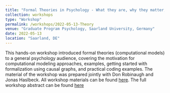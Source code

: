 ```yaml
---
title: "Formal Theories in Psychology - What they are, why they matter, and how to build them"
collection: workshops
type: "Workshop"
permalink: /workshops/2022-05-13-Theory
venue: "Graduate Program Psychology, Saarland University, Germany"
date: 2022-05-13
location: "Saarland, DE"
---
```


This hands-on workshop introduced formal theories (computational models) to a general psychology audience, covering the motivation for computational modeling approaches, examples, getting started with formalization using causal graphs, and practical coding examples. The material of the workshop was prepared jointly with Don Robinaugh and Jonas Haslbeck. 
All workshop materials can be found [here](https://github.com/ryanoisin/FormalTheoryWorkshop). The full workshop abstract can be found [here](https://www.uni-saarland.de/forschen/gpp/workshops-and-other-events/workshops/summer-term-2022/formal-theories-in-psychology.html)

